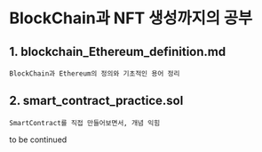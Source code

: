 # BlockChain과 NFT 생성까지의 공부

## 1. blockchain_Ethereum_definition.md

    BlockChain과 Ethereum의 정의와 기초적인 용어 정리

## 2. smart_contract_practice.sol

    SmartContract를 직접 만들어보면서, 개념 익힘

to be continued
